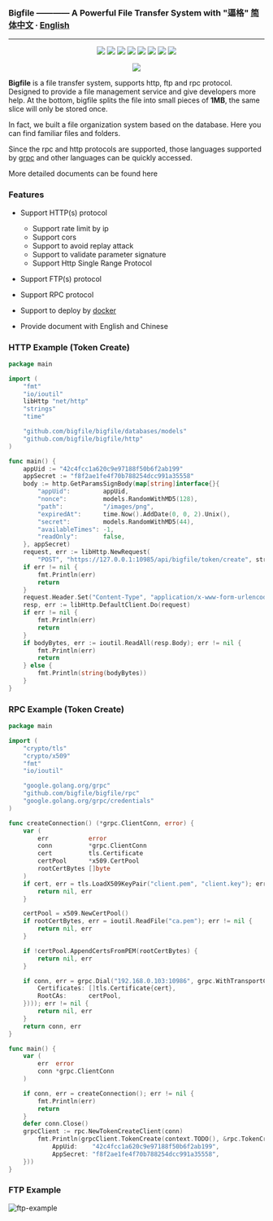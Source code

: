 ### Bigfile ———— A Powerful File Transfer System with "逼格" [简体中文](https://learnku.com/docs/bigfile) ∙ [English](https://bigfile.site)
----

<p align="center">
    <a href="https://travis-ci.org/bigfile/bigfile"><img src="https://travis-ci.org/bigfile/bigfile.svg?branch=master"/></a>
    <a href="https://codecov.io/gh/bigfile/bigfile"><img src="https://codecov.io/gh/bigfile/bigfile/branch/master/graph/badge.svg"/></a>
    <a href="https://github.com/bigfile/bigfile"><img src="https://godoc.org/github.com/bigfile/bigfile?status.svg"/></a>
    <a href="https://github.com/bigfile/bigfile"><img src="https://img.shields.io/badge/release-v1.0.7-blue"/></a>
    <a href="https://app.fossa.io/projects/git%2Bgithub.com%2Fbigfile%2Fbigfile?ref=badge_shield"><img src="https://app.fossa.io/api/projects/git%2Bgithub.com%2Fbigfile%2Fbigfile.svg?type=shield"/></a>
    <a href="https://goreportcard.com/report/github.com/bigfile/bigfile"><img src="https://goreportcard.com/badge/github.com/bigfile/bigfile"/></a>
    <a href="https://golangci.com/r/github.com/bigfile/bigfile"><img src="https://golangci.com/badges/github.com/bigfile/bigfile.svg"/></a>
    <a href="https://www.codetriage.com/bigfile/bigfile"><img src="https://www.codetriage.com/bigfile/bigfile/badges/users.svg"/></a>
</p>

<p align="center">
    <img src="https://bigfile.site/bigfile.png" />
</p>

**Bigfile** is a file transfer system, supports http, ftp and rpc protocol. Designed to provide a file management service and give developers more help. At the bottom, bigfile splits the file into small pieces of **1MB**, the same slice will only be stored once.

In fact, we built a file organization system based on the database. Here you can find familiar files and folders.

Since the rpc and http protocols are supported, those languages supported by [grpc](https://grpc.io/) and other languages can be quickly accessed.

More detailed documents can be found here

### Features

* Support HTTP(s) protocol

    * Support rate limit by ip
    * Support cors
    * Support to avoid replay attack
    * Support to validate parameter signature
    * Support Http Single Range Protocol

* Support FTP(s) protocol

* Support RPC protocol

* Support to deploy by [docker](https://www.docker.com/)

* Provide document with English and Chinese

### HTTP Example (Token Create)

```go
package main

import (
	"fmt"
	"io/ioutil"
	libHttp "net/http"
	"strings"
	"time"

	"github.com/bigfile/bigfile/databases/models"
	"github.com/bigfile/bigfile/http"
)

func main() {
	appUid := "42c4fcc1a620c9e97188f50b6f2ab199"
	appSecret := "f8f2ae1fe4f70b788254dcc991a35558"
	body := http.GetParamsSignBody(map[string]interface{}{
		"appUid":         appUid,
		"nonce":          models.RandomWithMD5(128),
		"path":           "/images/png",
		"expiredAt":      time.Now().AddDate(0, 0, 2).Unix(),
		"secret":         models.RandomWithMD5(44),
		"availableTimes": -1,
		"readOnly":       false,
	}, appSecret)
	request, err := libHttp.NewRequest(
		"POST", "https://127.0.0.1:10985/api/bigfile/token/create", strings.NewReader(body))
	if err != nil {
		fmt.Println(err)
		return
	}
	request.Header.Set("Content-Type", "application/x-www-form-urlencoded")
	resp, err := libHttp.DefaultClient.Do(request)
	if err != nil {
		fmt.Println(err)
		return
	}
	if bodyBytes, err := ioutil.ReadAll(resp.Body); err != nil {
		fmt.Println(err)
		return
	} else {
		fmt.Println(string(bodyBytes))
	}
}
```

### RPC Example (Token Create)

```go
package main

import (
	"crypto/tls"
	"crypto/x509"
	"fmt"
	"io/ioutil"

	"google.golang.org/grpc"
	"github.com/bigfile/bigfile/rpc"
	"google.golang.org/grpc/credentials"
)

func createConnection() (*grpc.ClientConn, error) {
	var (
		err           error
		conn          *grpc.ClientConn
		cert          tls.Certificate
		certPool      *x509.CertPool
		rootCertBytes []byte
	)
	if cert, err = tls.LoadX509KeyPair("client.pem", "client.key"); err != nil {
		return nil, err
	}

	certPool = x509.NewCertPool()
	if rootCertBytes, err = ioutil.ReadFile("ca.pem"); err != nil {
		return nil, err
	}

	if !certPool.AppendCertsFromPEM(rootCertBytes) {
		return nil, err
	}

	if conn, err = grpc.Dial("192.168.0.103:10986", grpc.WithTransportCredentials(credentials.NewTLS(&tls.Config{
		Certificates: []tls.Certificate{cert},
		RootCAs:      certPool,
	}))); err != nil {
		return nil, err
	}
	return conn, err
}

func main() {
	var (
		err  error
		conn *grpc.ClientConn
	)

	if conn, err = createConnection(); err != nil {
		fmt.Println(err)
		return
	}
	defer conn.Close()
	grpcClient := rpc.NewTokenCreateClient(conn)
    	fmt.Println(grpcClient.TokenCreate(context.TODO(), &rpc.TokenCreateRequest{
    		AppUid:    "42c4fcc1a620c9e97188f50b6f2ab199",
    		AppSecret: "f8f2ae1fe4f70b788254dcc991a35558",
    }))
}
```

### FTP Example

![ftp-example](https://bigfile.site/ftp-connect-succesfully.png)
